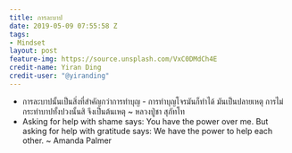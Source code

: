 ```yaml
---
title: การละบาป
date: 2019-05-09 07:55:58 Z
tags:
- Mindset
layout: post
feature-img: https://source.unsplash.com/VxC0DMdCh4E
credit-name: Yiran Ding
credit-user: "@yiranding"
---
```


- การละบาปนั้นเป็นสิ่งที่สำคัญกว่าการทำบุญ - การทำบุญโจรมันก็ทำได้ มันเป็นปลายเหตุ การไม่กระทำบาปทั้งปวงนั้นสิ จึงเป็นต้นเหตุ ~ หลวงปู่ชา สุภัทโท
- Asking for help with shame says: You have the power over me. But asking for help with gratitude says: We have the power to help each other. ~ Amanda Palmer
